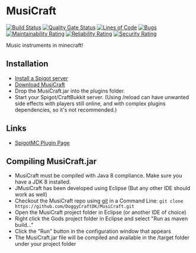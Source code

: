 MusiCraft
======

[![Build Status](https://travis-ci.com/DoggyCraftDK/MusiCraft.svg?branch=master)](https://travis-ci.com/DoggyCraftDK/MusiCraft)
[![Quality Gate Status](https://sonarcloud.io/api/project_badges/measure?project=DoggyCraftDK_MusiCraft&metric=alert_status)](https://sonarcloud.io/dashboard?id=DoggyCraftDK_MusiCraft)
[![Lines of Code](https://sonarcloud.io/api/project_badges/measure?project=DoggyCraftDK_MusiCraft&metric=ncloc)](https://sonarcloud.io/dashboard?id=DoggyCraftDK_MusiCraft)
[![Bugs](https://sonarcloud.io/api/project_badges/measure?project=DoggyCraftDK_MusiCraft&metric=bugs)](https://sonarcloud.io/dashboard?id=DoggyCraftDK_MusiCraft)
[![Maintainability Rating](https://sonarcloud.io/api/project_badges/measure?project=DoggyCraftDK_MusiCraft&metric=sqale_rating)](https://sonarcloud.io/dashboard?id=DoggyCraftDK_MusiCraft)
[![Reliability Rating](https://sonarcloud.io/api/project_badges/measure?project=DoggyCraftDK_MusiCraft&metric=reliability_rating)](https://sonarcloud.io/dashboard?id=DoggyCraftDK_MusiCraft)
[![Security Rating](https://sonarcloud.io/api/project_badges/measure?project=DoggyCraftDK_MusiCraft&metric=security_rating)](https://sonarcloud.io/dashboard?id=DoggyCraftDK_MusiCraft)

Music instruments in minecraft!

Installation
---------
*	[Install a Spigot server](https://github.com/DoggyCraftDK/MusiCraft/#obtain-a-build-of-spigot)
*	[Download MusiCraft](https://github.com/DoggyCraftDK/MusiCraft/#download)
*	Drop the MusiCraft.jar into the plugins folder.
*	Start your Spigot/CraftBukkit server. (Using /reload can have unwanted side effects with players still online, and with complex plugins dependencies, so it's not recommended.)

Links
---------

* [SpigotMC Plugin Page](https://www.spigotmc.org/resources/musicraft.56912/)

Compiling MusiCraft.jar
---------
*	MusiCraft must be compiled with Java 8 compliance. Make sure you have a JDK 8 installed.
*	JMusiCraft has been developed using Eclipse (But any other IDE should work as well)
*	Checkout the MusiCraft repo using [git](https://git-scm.com/downloads) in a Command Line: `git clone https://github.com/DoggyCraftDK/MusiCraft.git`
*	Open the MusiCraft project folder in Eclipse (or another IDE of choice)
*	Right click the Gods project folder in Eclipse and select "Run as maven build..."
*	Click the "Run" button in the configuration window that appears
*	The MusiCraft.jar file will be compiled and available in the /target folder under your project folder
